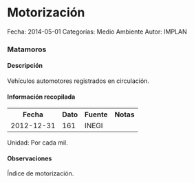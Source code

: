 Motorización
=====

Fecha: 2014-05-01
Categorías: Medio Ambiente
Autor: IMPLAN

### Matamoros

#### Descripción

Vehículos automotores registrados en circulación.

#### Información recopilada

<table class="table table-hover table-bordered">
  <tr><th>Fecha</th><th>Dato</th><th>Fuente</th><th>Notas</th></tr>
  <tr><td>2012-12-31</td><td>161</td><td>INEGI</td><td></td></tr>
</table>

Unidad: Por cada mil.

#### Observaciones

Índice de motorización.
